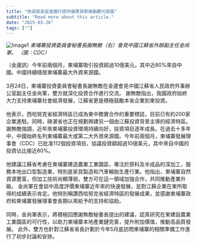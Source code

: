 ```yaml
---
title: "旅遊部長促進銀行提供優惠貸款推動觀光發展"
subtitle: "Read more about this article."
date: "2025-03-26"
tags: [""]
---
```


![Image1](/thumbnails/cambodia-investment-china.jpg "new-year-reunion")
*柬埔寨投資委員會秘書長謝無敵（右）會見中國江蘇省外辦副主任金尚軍。 （圖：CDC）*

（金邊訊）今年前兩個月，柬埔寨吸引投資超過10億美元，其中近80%來自中國。中國持續穩居柬埔寨最大外資來源國。
<br/><br/>
3月24日，柬埔寨投資委員會秘書長謝無敵在金邊會見中國江蘇省人民政府外事辦公室副主任金尚軍，雙方就深化投資合作進行交流。
謝無敵指出，我國政府始終大力支持柬埔寨社會經濟發展，江蘇省更是積極鼓勵本省企業到柬投資。
<br/><br/>
他表示，西哈努克省經濟特區已成為柬中務實合作的重要標誌，目前已有約200家企業進駐。同時，磅湛省也正在規劃興建另一個由江蘇投資背景主導的經濟特區。
謝無敵強調，近年來柬埔寨投資環境持續向好，投資項目逐年成長。在過去十多年中，中國始終名列柬埔寨最大或第二大外資來源國。今年前兩個月，柬埔寨發展理事會（CDC）已批准112個投資項目，協議投資額超過10億美元，其中來自中國的投資佔比接近80%。
<br/><br/>
他建議江蘇省考慮在柬埔寨建造農業工業園區，專注於原料及半成品的深加工，服務本地出口型製造業，特別是家具製造和汽車輪胎生產行業。他指出，柬埔寨自然資源豐富，但加工技術尚顯薄弱，雙方可在這一領域加強合作，共同推動產業升級。
金尚軍在會談中高度評價柬埔寨近年來的快速發展，並對江蘇企業在柬所取得的成績表示肯定。他特別稱讚西哈努克省經濟特區的發展成果，並感謝柬埔寨政府和柬埔寨發展理事會長期以來給予的支持和協助。
<br/><br/>
同時，金尚軍表示，將積極回應謝無敵秘書長提出的建議，認真研究在柬建設農業工業園區的可行性，以助力柬埔寨本地產業鏈完善，提升附加價值，推動高品質發展。
此外，雙方也針對江蘇省省長計劃於今年5月底訪問柬埔寨的相關準備工作進行了初步討論和安排。